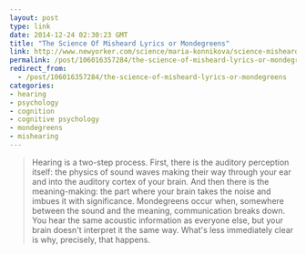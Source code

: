 ```yaml
---
layout: post
type: link
date: 2014-12-24 02:30:23 GMT
title: "The Science Of Misheard Lyrics or Mondegreens"
link: http://www.newyorker.com/science/maria-konnikova/science-misheard-lyrics-mondegreens
permalink: /post/106016357284/the-science-of-misheard-lyrics-or-mondegreens
redirect_from: 
  - /post/106016357284/the-science-of-misheard-lyrics-or-mondegreens
categories:
- hearing
- psychology
- cognition
- cognitive psychology
- mondegreens
- mishearing
---
```

<blockquote>Hearing is a two-step process. First, there is the auditory perception itself: the physics of sound waves making their way through your ear and into the auditory cortex of your brain. And then there is the meaning-making: the part where your brain takes the noise and imbues it with significance. Mondegreens occur when, somewhere between the sound and the meaning, communication breaks down. You hear the same acoustic information as everyone else, but your brain doesn't interpret it the same way. What's less immediately clear is why, precisely, that happens.<blockquote>